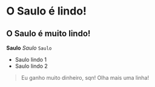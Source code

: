 # O Saulo é lindo!
## O Saulo é muito lindo!

**Saulo** *Saulo*
`Saulo`

* Saulo lindo 1
* Saulo lindo 2

> Eu ganho muito dinheiro, sqn!
>Olha mais uma linha!
